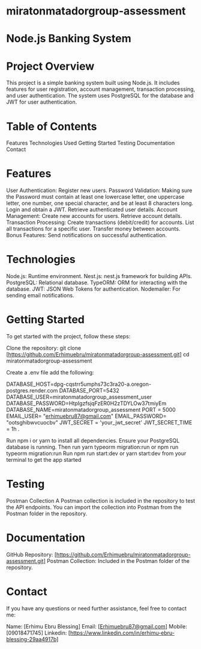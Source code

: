 # miratonmatadorgroup-assessment

# Node.js Banking System

# Project Overview
This project is a simple banking system built using Node.js. It includes features for user registration, account management, transaction processing, and user authentication. The system uses PostgreSQL for the database and JWT for user authentication.


# Table of Contents
Features
Technologies Used
Getting Started 
Testing
Documentation
Contact

# Features
User Authentication:
Register new users.
Password Validation: Making sure the Password must contain at least one lowercase letter, one uppercase letter, one number, one special character, and be at least 8 characters long.
Login and obtain a JWT.
Retrieve authenticated user details.
Account Management:
Create new accounts for users.
Retrieve account details.
Transaction Processing:
Create transactions (debit/credit) for accounts.
List all transactions for a specific user.
Transfer money between accounts.
Bonus Features:
Send notifications on successful authentication.


# Technologies
Node.js: Runtime environment.
Nest.js: nest.js framework for building APIs.
PostgreSQL: Relational database.
TypeORM: ORM for interacting with the database.
JWT: JSON Web Tokens for authentication.
Nodemailer: For sending email notifications.

# Getting Started
To get started with the project, follow these steps:

Clone the repository: git clone [https://github.com/Erhimuebru/miratonmatadorgroup-assessment.git]
cd miratonmatadorgroup-assessment

Create a .env file add the following:

DATABASE_HOST=dpg-cqstrr5umphs73c3ra20-a.oregon-postgres.render.com
DATABASE_PORT=5432
DATABASE_USER=miratonmatadorgroup_assessment_user
DATABASE_PASSWORD=HtpIgzfsjqFzER0H2zTDYLOw37tmiyEm
DATABASE_NAME=miratonmatadorgroup_assessment
PORT = 5000
EMAIL_USER= "erhimuebru87@gmail.com"
EMAIL_PASSWORD= "ootsghibwvcuocbv"
JWT_SECRET = 'your_jwt_secret'
JWT_SECRET_TIME = 1h   .

Run npm i or yarn to install all dependencies.
Ensure your PostgreSQL database is running. Then run
yarn typeorm migration:run or npm run typeorm migration:run
Run npm run start:dev or yarn start:dev from your terminal to get the app started

# Testing
Postman Collection
A Postman collection is included in the repository to test the API endpoints. You can import the collection into Postman from the Postman folder in the repository.

# Documentation
GitHub Repository: [https://github.com/Erhimuebru/miratonmatadorgroup-assessment.git]
Postman Collection: Included in the Postman folder of the repository.

# Contact
If you have any questions or need further assistance, feel free to contact me:

Name: [Erhimu Ebru Blessing] 
Email: [Erhimuebru87@gmail.com] 
Mobile: [09018471745] 
Linkedin: [https://www.linkedin.com/in/erhimu-ebru-blessing-29aa4917b]